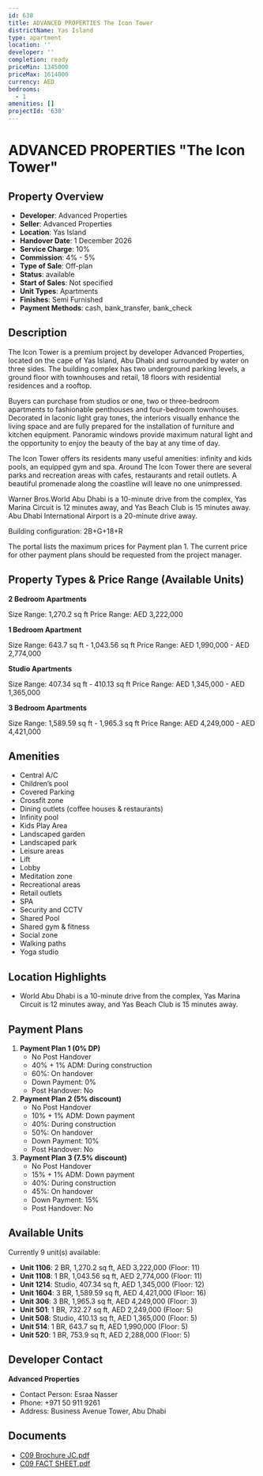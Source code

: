 ```yaml
---
id: 630
title: ADVANCED PROPERTIES The Icon Tower
districtName: Yas Island
type: apartment
location: ''
developer: ''
completion: ready
priceMin: 1345000
priceMax: 1614000
currency: AED
bedrooms:
  - 1
amenities: []
projectId: '630'
---
```


# ADVANCED PROPERTIES "The Icon Tower"

## Property Overview
- **Developer**: Advanced Properties
- **Seller**: Advanced Properties
- **Location**: Yas Island
- **Handover Date**: 1 December 2026
- **Service Charge**: 10%
- **Commission**: 4% - 5%
- **Type of Sale**: Off-plan
- **Status**: available
- **Start of Sales**: Not specified
- **Unit Types**: Apartments
- **Finishes**: Semi Furnished
- **Payment Methods**: cash, bank_transfer, bank_check

## Description
The Icon Tower is a premium project by developer Advanced Properties, located on the cape of Yas Island, Abu Dhabi and surrounded by water on three sides. The building complex has two underground parking levels, a ground floor with townhouses and retail, 18 floors with residential residences and a rooftop.

Buyers can purchase from studios or one, two or three-bedroom apartments to fashionable penthouses and four-bedroom townhouses. Decorated in laconic light gray tones, the interiors visually enhance the living space and are fully prepared for the installation of furniture and kitchen equipment. Panoramic windows provide maximum natural light and the opportunity to enjoy the beauty of the bay at any time of day.

The Icon Tower offers its residents many useful amenities: infinity and kids pools, an equipped gym and spa. Around The Icon Tower there are several parks and recreation areas with cafes, restaurants and retail outlets. A beautiful promenade along the coastline will leave no one unimpressed.

Warner Bros.World Abu Dhabi is a 10-minute drive from the complex, Yas Marina Circuit is 12 minutes away, and Yas Beach Club is 15 minutes away. Abu Dhabi International Airport is a 20-minute drive away.

Building configuration: 2B+G+18+R

The portal lists the maximum prices for Payment plan 1. The current price for other payment plans should be requested from the project manager.

## Property Types & Price Range (Available Units)
**2 Bedroom Apartments**

Size Range: 1,270.2 sq ft
Price Range: AED 3,222,000

**1 Bedroom Apartment**

Size Range: 643.7 sq ft - 1,043.56 sq ft
Price Range: AED 1,990,000 - AED 2,774,000

**Studio Apartments**

Size Range: 407.34 sq ft - 410.13 sq ft
Price Range: AED 1,345,000 - AED 1,365,000

**3 Bedroom Apartments**

Size Range: 1,589.59 sq ft - 1,965.3 sq ft
Price Range: AED 4,249,000 - AED 4,421,000

## Amenities
- Central A/C
- Children’s pool
- Covered Parking
- Crossfit zone
- Dining outlets  (coffee houses & restaurants)
- Infinity pool
- Kids Play Area
- Landscaped garden
- Landscaped park
- Leisure areas
- Lift
- Lobby
- Meditation zone
- Recreational areas
- Retail outlets
- SPA
- Security and CCTV
- Shared Pool
- Shared gym & fitness
- Social zone
- Walking paths
- Yoga studio

## Location Highlights
- World Abu Dhabi is a 10-minute drive from the complex, Yas Marina Circuit is 12 minutes away, and Yas Beach Club is 15 minutes away.

## Payment Plans
1. **Payment Plan 1 (0% DP)**
   - No Post Handover
   - 40% + 1% ADM: During construction
   - 60%: On handover
   - Down Payment: 0%
   - Post Handover: No
2. **Payment Plan 2 (5% discount)**
   - No Post Handover
   - 10% + 1% ADM: Down payment
   - 40%: During construction
   - 50%: On handover
   - Down Payment: 10%
   - Post Handover: No
3. **Payment Plan 3 (7.5% discount)**
   - No Post Handover
   - 15% + 1% ADM: Down payment
   - 40%: During construction
   - 45%: On handover
   - Down Payment: 15%
   - Post Handover: No

## Available Units
Currently 9 unit(s) available:
- **Unit 1106**: 2 BR, 1,270.2 sq ft, AED 3,222,000 (Floor: 11)
- **Unit 1108**: 1 BR, 1,043.56 sq ft, AED 2,774,000 (Floor: 11)
- **Unit 1214**: Studio, 407.34 sq ft, AED 1,345,000 (Floor: 12)
- **Unit 1604**: 3 BR, 1,589.59 sq ft, AED 4,421,000 (Floor: 16)
- **Unit 306**: 3 BR, 1,965.3 sq ft, AED 4,249,000 (Floor: 3)
- **Unit 501**: 1 BR, 732.27 sq ft, AED 2,249,000 (Floor: 5)
- **Unit 508**: Studio, 410.13 sq ft, AED 1,365,000 (Floor: 5)
- **Unit 514**: 1 BR, 643.7 sq ft, AED 1,990,000 (Floor: 5)
- **Unit 520**: 1 BR, 753.9 sq ft, AED 2,288,000 (Floor: 5)

## Developer Contact
**Advanced Properties**
- Contact Person: Esraa Nasser
- Phone: +971 50 911 9261
- Address: Business Avenue Tower, Abu Dhabi

## Documents
- [C09 Brochure JC.pdf](https://cdn.geniemap.net/2023/12/26/Zeo954ic8ywxgNcVCzG0ldcVwgG3CKnkDJyrMkhM.pdf)
- [C09 FACT SHEET.pdf](https://cdn.geniemap.net/2024/01/25/KqU3OcIGiFQVInwZbLf9q2igsCT3g2bIJRJAfx1q.pdf)
